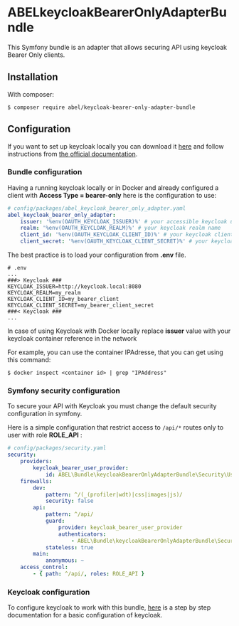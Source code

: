 ABELkeycloakBearerOnlyAdapterBundle
===================================

This Symfony bundle is an adapter that allows securing API using keycloak Bearer Only clients.

## Installation

With composer:

```
$ composer require abel/keycloak-bearer-only-adapter-bundle
```

## Configuration

If you want to set up keycloak locally you can download it [here](https://www.keycloak.org/downloads) and follow instructions from [the official documentation](https://www.keycloak.org/docs/latest/server_installation/index.html).

### Bundle configuration

Having a running keycloak locally or in Docker and already configured a client with **Access Type = bearer-only**
here is the configuration to use:

```yaml
# config/packages/abel_keycloak_bearer_only_adapter.yaml
abel_keycloak_bearer_only_adapter:
    issuer: '%env(OAUTH_KEYCLOAK_ISSUER)%' # your accessible keycloak url
    realm: '%env(OAUTH_KEYCLOAK_REALM)%' # your keycloak realm name
    client_id: '%env(OAUTH_KEYCLOAK_CLIENT_ID)%' # your keycloak client id
    client_secret: '%env(OAUTH_KEYCLOAK_CLIENT_SECRET)%' # your keycloak client secret
```
The best practice is to load your configuration from **.env** file.

```
# .env
...
###> Keycloak ###
KEYCLOAK_ISSUER=http://keycloak.local:8080
KEYCLOAK_REALM=my_realm
KEYCLOAK_CLIENT_ID=my_bearer_client
KEYCLOAK_CLIENT_SECRET=my_bearer_client_secret
###< Keycloak ###
...
```

In case of using Keycloak with Docker locally replace **issuer** value with your keycloak container reference in the network

For example, you can use the container IPAdresse, that you can get using this command:

```
$ docker inspect <container id> | grep "IPAddress"
```
### Symfony security configuration

To secure your API with Keycloak you must change the default security configuration in symfony.

Here is a simple configuration that restrict access to ```/api/*``` routes only to user with role **ROLE_API** :

```yaml
# config/packages/security.yaml
security:
    providers:
        keycloak_bearer_user_provider:
            id: ABEL\Bundle\keycloakBearerOnlyAdapterBundle\Security\User\KeycloakBearerUserProvider
    firewalls:
        dev:
            pattern: ^/(_(profiler|wdt)|css|images|js)/
            security: false
        api:
            pattern: ^/api/
            guard:
                provider: keycloak_bearer_user_provider
                authenticators:
                    - ABEL\Bundle\keycloakBearerOnlyAdapterBundle\Security\Authenticator\KeycloakBearerAuthenticator
            stateless: true
        main:
            anonymous: ~
    access_control:
        - { path: ^/api/, roles: ROLE_API }
```
### Keycloak configuration

To configure keycloak to work with this bundle, [here](./Resources/docs/keycloak-config-guide.md) is a step by step documentation for a basic configuration of keycloak.
